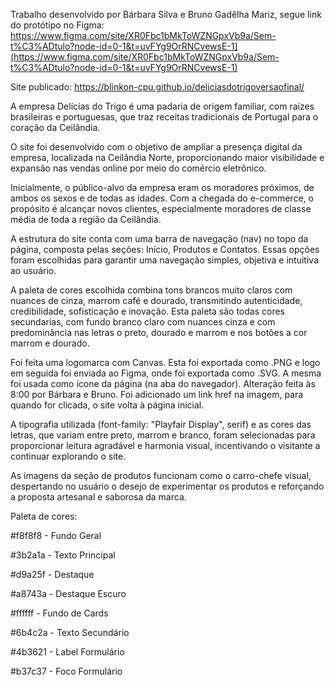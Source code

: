 Trabalho desenvolvido por Bárbara Silva e Bruno Gadêlha Mariz, segue link do protótipo no Figma: https://www.figma.com/site/XR0Fbc1bMkToWZNGpxVb9a/Sem-t%C3%ADtulo?node-id=0-1&t=uvFYg9OrRNCvewsE-1](https://www.figma.com/site/XR0Fbc1bMkToWZNGpxVb9a/Sem-t%C3%ADtulo?node-id=0-1&t=uvFYg9OrRNCvewsE-1)

Site publicado: https://blinkon-cpu.github.io/deliciasdotrigoversaofinal/

A empresa Delícias do Trigo é uma padaria de origem familiar, com raízes brasileiras e portuguesas, que traz receitas tradicionais de Portugal para o coração da Ceilândia.

O site foi desenvolvido com o objetivo de ampliar a presença digital da empresa, localizada na Ceilândia Norte, proporcionando maior visibilidade e expansão nas vendas online por meio do comércio eletrônico.

Inicialmente, o público-alvo da empresa eram os moradores próximos, de ambos os sexos e de todas as idades. Com a chegada do e-commerce, o propósito é alcançar novos clientes, especialmente moradores de classe média de toda a região da Ceilândia.

A estrutura do site conta com uma barra de navegação (nav) no topo da página, composta pelas seções: Início, Produtos e Contatos. Essas opções foram escolhidas para garantir uma navegação simples, objetiva e intuitiva ao usuário.

A paleta de cores escolhida combina tons brancos muito claros com nuances de cinza, marrom café e dourado, transmitindo autenticidade, credibilidade, sofisticação e inovação. Esta paleta são todas cores secundarias, com fundo branco claro com nuances cinza e com predominância nas letras o preto, dourado e marrom e nos botões a cor marrom e dourado.

Foi feita uma logomarca com Canvas. Esta foi exportada como .PNG e logo em seguida foi enviada ao Figma, onde foi exportada como .SVG. A mesma foi usada como ícone da página (na aba do navegador). Alteração feita às 8:00 por Bárbara e Bruno. Foi adicionado um link href na imagem, para quando for clicada, o site volta à página inicial.

A tipografia utilizada (font-family: "Playfair Display", serif) e as cores das letras, que variam entre preto, marrom e branco, foram selecionadas para proporcionar leitura agradável e harmonia visual, incentivando o visitante a continuar explorando o site.

As imagens da seção de produtos funcionam como o carro-chefe visual, despertando no usuário o desejo de experimentar os produtos e reforçando a proposta artesanal e saborosa da marca.

Paleta de cores:

#f8f8f8 - Fundo Geral

#3b2a1a - Texto Principal

#d9a25f - Destaque

#a8743a - Destaque Escuro

#ffffff - Fundo de Cards

#6b4c2a - Texto Secundário

#4b3621 - Label Formulário

#b37c37 - Foco Formulário
